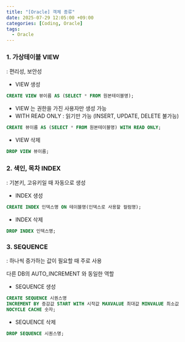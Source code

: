 ```yaml
---
title: "[Oracle] 객체 종류"
date: 2025-07-29 12:05:00 +09:00
categories: [Coding, Oracle]
tags:
  - Oracle
---
```


### 1. 가상테이블 VIEW

: 편리성, 보안성

- VIEW 생성

```sql
CREATE VIEW 뷰이름 AS (SELECT * FROM 원본테이블명);
```

- VIEW 는 권한을 가진 사용자만 생성 가능
- WITH READ ONLY : 읽기만 가능 (INSERT, UPDATE, DELETE 불가능)

```sql
CREATE 뷰이름 AS (SELECT * FROM 원본테이블명) WITH READ ONLY;
```

- VIEW 삭제

```sql
DROP VIEW 뷰이름;
```

### 2. 색인, 목차 INDEX

: 기본키, 고유키일 때 자동으로 생성

- INDEX 생성

```sql
CREATE INDEX 인덱스명 ON 테이블명(인덱스로 사용할 컬럼명);
```

- INDEX 삭제

```sql
DROP INDEX 인덱스명;
```

### 3. SEQUENCE

: 하나씩 증가하는 값이 필요할 때 주로 사용

  다른 DB의 AUTO_INCREMENT 와 동일한 역할

- SEQUENCE 생성

```sql
CREATE SEQUENCE 시퀀스명
INCREMENT BY 증감값 START WITH 시작값 MAXVALUE 최대값 MINVALUE 최소값
NOCYCLE CACHE 숫자;
```

- SEQUENCE 삭제

```sql
DROP SEQUENCE 시퀀스명;
```